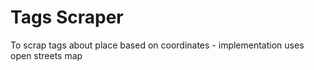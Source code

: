 # Tags Scraper
To scrap tags about place based on coordinates - implementation uses open streets map
